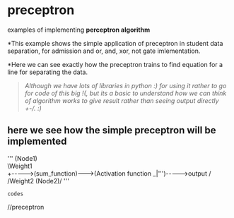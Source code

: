 # preceptron
examples of implementing **perceptron algorithm**

*This example shows the simple application of preceptron in student data separation, for admission and or, and, xor, not gate imlementation.

*Here we can see exactly how the preceptron trains to find equation for a line for separating the data.

> _Although we have lots of libraries in python :) for using it rather to go for code of this big !(, but its a basic to understand how we can think of algorithm works to give result rather than seeing output directly +-/.
:)_


## here we see how the simple preceptron will be implemented
'''
(Node1)\
        \Weight1
         \
          +----->(sum_function)--->(Activation function _|''')----->output
         /
        /Weight2
(Node2)/
'''



`codes`



//preceptron


